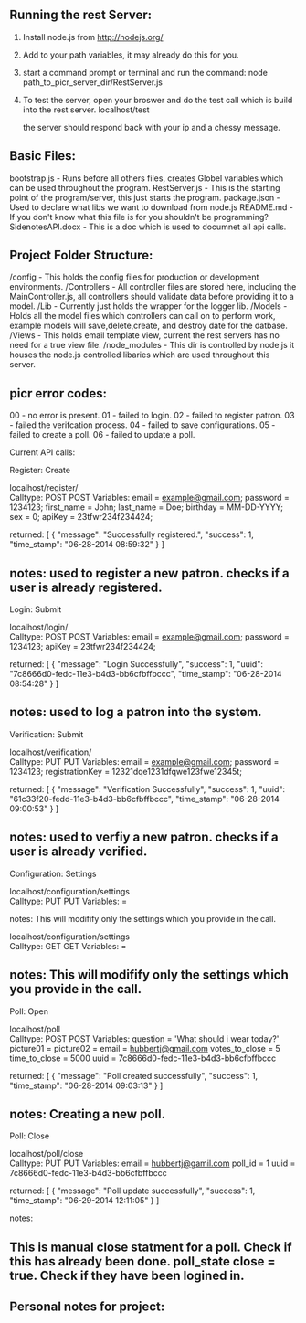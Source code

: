 Running the rest Server:
------------------------

1. Install node.js from http://nodejs.org/
2. Add to your path variables, it may already do this for you.
3. start a command prompt or terminal and run the command:
node path_to_picr_server_dir/RestServer.js
4. To test the server, open your broswer and do the test call which is build into the rest server.
localhost/test 

	the server should respond back with your ip and a chessy message.

Basic Files:
---------
bootstrap.js - Runs before all others files, creates Globel variables which can be used throughout the program.
RestServer.js - This is the starting point of the program/server, this just starts the program.
package.json - Used to declare what libs we want to download from node.js
README.md - If you don't know what this file is for you shouldn't be programming?
SidenotesAPI.docx - This is a doc which is used to documnet all api calls.

Project Folder Structure:
--------------------------
/config - This holds the config files for production or development environments.
/Controllers - All controller files are stored here, including the MainController.js, all controllers should validate data before providing it to a model.
/Lib - Currently just holds the wrapper for the logger lib.
/Models - Holds all the model files which controllers can call on to perform work, example models will save,delete,create, and destroy date for the datbase.
/Views - This holds email template view, current the rest servers has no need for a true view file.
/node_modules - This dir is controlled by node.js it houses the node.js controlled libaries which are used throughout this server.

picr error codes:
-----------------
00 - no error is present.
01 - failed to login.
02 - failed to register patron.
03 - failed the verifcation process.
04 - failed to save configurations.
05 - failed to create a poll.
06 - failed to update a poll.

Current API calls:

Register: Create

localhost/register/ 					
Calltype: POST
POST Variables:
email 		= example@gmail.com;
password 	= 1234123;
first_name 	= John;
last_name 	= Doe;
birthday 	= MM-DD-YYYY;
sex 		= 0;
apiKey 		= 23tfwr234f234424;

returned:
[
    {
        "message": "Successfully registered.",
        "success": 1,
        "time_stamp": "06-28-2014 08:59:32"
    }
]

notes:
used to register a new patron.
checks if a user is already registered.
------------------------------------------------

Login: Submit

localhost/login/ 						
Calltype: POST
POST Variables:
email 		= example@gmail.com;
password 	= 1234123;
apiKey 		= 23tfwr234f234424;

returned:
[
    {
        "message": "Login Successfully",
        "success": 1,
        "uuid": "7c8666d0-fedc-11e3-b4d3-bb6cfbffbccc",
        "time_stamp": "06-28-2014 08:54:28"
    }
]

notes:
used to log a patron into the system.
-----------------------------------------------

Verification: Submit 

localhost/verification/ 				
Calltype: PUT
PUT Variables:
email 			= example@gmail.com;
password 		= 1234123;
registrationKey = 12321dqe1231dfqwe123fwe12345t;

returned:
[
    {
        "message": "Verification Successfully",
        "success": 1,
        "uuid": "61c33f20-fedd-11e3-b4d3-bb6cfbffbccc",
        "time_stamp": "06-28-2014 09:00:53"
    }
]

notes:
used to verfiy a new patron.
checks if a user is already verified.
------------------------------------------------

Configuration: Settings 

localhost/configuration/settings 		
Calltype: PUT
PUT Variables:
<name of setting> = <value of setting>

notes:
This will modifify only the settings which you provide in the call.



localhost/configuration/settings 		
Calltype: GET
GET Variables:
<name of setting> = <value of setting>

notes:
This will modifify only the settings which you provide in the call.
------------------------------------------------

Poll: Open

localhost/poll 		
Calltype: POST
POST Variables:
	question 		= 'What should i wear today?'
	picture01 		= <encoded in base64>
	picture02 		= <encoded in base64>
	email 			= hubbertj@gmail.com
	votes_to_close 	= 5 <one or both>
	time_to_close 	= 5000 <in mins>
	uuid 			= 7c8666d0-fedc-11e3-b4d3-bb6cfbffbccc

returned:
[
    {
        "message": "Poll created successfully",
        "success": 1,
        "time_stamp": "06-28-2014 09:03:13"
    }
]


notes:
Creating a new poll.
------------------------------------------------

Poll: Close

localhost/poll/close 		
Calltype: PUT
PUT Variables:
email 	= hubbertj@gamil.com
poll_id = 1
uuid 	= 7c8666d0-fedc-11e3-b4d3-bb6cfbffbccc

returned:
[
    {
        "message": "Poll update successfully",
        "success": 1,
        "time_stamp": "06-29-2014 12:11:05"
    }
]

notes:

This is manual close statment for a poll. Check if this has already been done. 
poll_state close = true. 
Check if they have been logined in.
-------------------------------------------------











Personal notes for project:
----------------------------